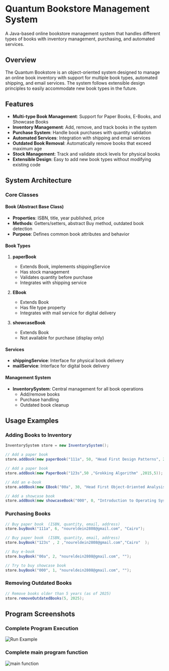 # Quantum Bookstore Management System

A Java-based online bookstore management system that handles different types of books with inventory management, purchasing, and automated services.

## Overview

The Quantum Bookstore is an object-oriented system designed to manage an online book inventory with support for multiple book types, automated shipping, and email services. The system follows extensible design principles to easily accommodate new book types in the future.

## Features

- **Multi-type Book Management**: Support for Paper Books, E-Books, and Showcase Books
- **Inventory Management**: Add, remove, and track books in the system
- **Purchase System**: Handle book purchases with quantity validation
- **Automated Services**: Integration with shipping and email services
- **Outdated Book Removal**: Automatically remove books that exceed maximum age
- **Stock Management**: Track and validate stock levels for physical books
- **Extensible Design**: Easy to add new book types without modifying existing code

## System Architecture

### Core Classes

#### Book (Abstract Base Class)
- **Properties**: ISBN, title, year published, price
- **Methods**: Getters/setters, abstract Buy method, outdated book detection
- **Purpose**: Defines common book attributes and behavior

#### Book Types

1. **paperBook**
   - Extends Book, implements shippingService
   - Has stock management
   - Validates quantity before purchase
   - Integrates with shipping service

2. **EBook**
   - Extends Book
   - Has file type property
   - Integrates with mail service for digital delivery

3. **showcaseBook**
   - Extends Book
   - Not available for purchase (display only)

#### Services

- **shippingService**: Interface for physical book delivery
- **mailService**: Interface for digital book delivery

#### Management System

- **InventorySystem**: Central management for all book operations
  - Add/remove books
  - Purchase handling
  - Outdated book cleanup


## Usage Examples

### Adding Books to Inventory

```java
InventorySystem store = new InventorySystem();

// Add a paper book
store.addBook(new paperBook("111a", 50, "Head First Design Patterns", 2015, 5));

// Add a paper book 
store.addBook(new PaperBook("123s",50 ,"Grokking Algorithm" ,2015,5));

// Add an e-book
store.addBook(new EBook("00a", 30, "Head First Object-Oriented Analysis", 2006, "PDF"));

// Add a showcase book
store.addBook(new showcaseBook("000", 0, "Introduction to Operating Systems", 1990));
```

### Purchasing Books

```java
// Buy paper book  (ISBN, quantity, email, address)
store.buyBook("111a", 6, "noureldein2808@gmail.com", "Cairo");

// Buy paper book  (ISBN, quantity, email, address)
store.buyBook("123s" , 2 ,"noureldein2808@gmail.com","Cairo"  );

// Buy e-book 
store.buyBook("00a", 2, "noureldein2808@gmail.com", "");

// Try to buy showcase book 
store.buyBook("000", 1, "noureldein2808@gmail.com", "");
```

### Removing Outdated Books

```java
// Remove books older than 5 years (as of 2025)
store.removeOutdatedBooks(5, 2025);
```

## Program Screenshots

### Complete Program Execution
![Run Example](image.png)

### Complete main program function
![main function](image-1.png)


